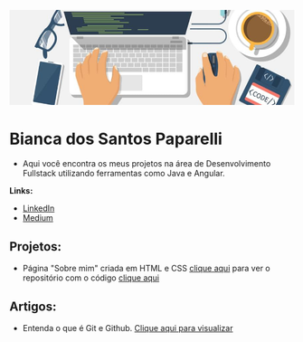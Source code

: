 <p align="center">
  <img src="header_linguagens_programacao_web.jpg" >
</p>

# Bianca dos Santos Paparelli


* Aqui você encontra os meus projetos na área de Desenvolvimento Fullstack utilizando ferramentas como Java e Angular.

**Links:**
* [LinkedIn](https://www.linkedin.com/in/bianca-dos-santos-paparelli-23b471204/)
* [Medium](https://biancasantospaparelli.medium.com/)


## Projetos:
* Página "Sobre mim" criada em HTML e CSS [clique aqui](https://biancasntos.github.io/) para ver o repositório com o código [clique aqui](https://github.com/biancasntos/biancasntos.github.io)

## Artigos:
* Entenda o que é Git e Github. [Clique aqui para visualizar](https://biancasantospaparelli.medium.com/entenda-o-que-%C3%A9-github-e-a-import%C3%A2ncia-dele-eff47279f7)
